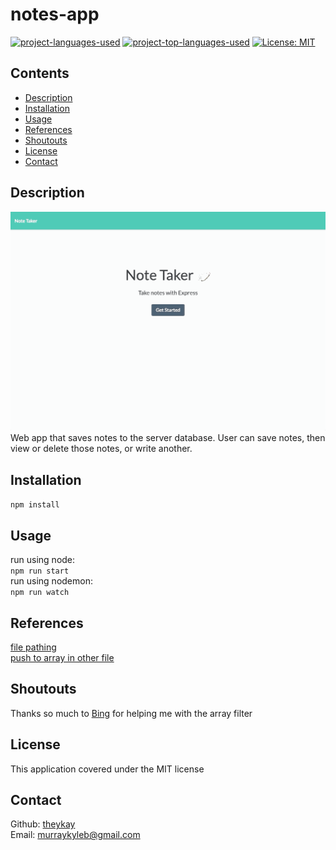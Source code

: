 # notes-app
[![project-languages-used](https://img.shields.io/github/languages/count/theykay/readme-gen?color=important)](https://github.com/theykay/readme-gen)
[![project-top-languages-used](https://img.shields.io/github/languages/top/theykay/readme-gen?color=important)](https://github.com/theykay/readme-gen)
[![License: MIT](https://img.shields.io/badge/License-MIT-yellow.svg)](https://opensource.org/licenses/MIT)

## Contents
* [Description](#description)
* [Installation](#installation)
* [Usage](#usage)
* [References](#references)
* [Shoutouts](#shoutouts)
* [License](#license)
* [Contact](#contact)

## Description
![note app demonstration](./assets/note-app.gif)
Web app that saves notes to the server database. User can save notes, then view or delete those notes, or write another.

## Installation
`npm install`

## Usage
run using node:\
`npm run start`\
run using nodemon:\
`npm run watch`

## References
[file pathing](https://stackoverflow.com/questions/31504798/using-express-js-to-serve-html-file-along-with-scripts-css-and-images/31505061)\
[push to array in other file](https://stackoverflow.com/questions/61473968/how-to-push-object-inside-an-array-while-writing-to-a-file-in-node-js)

## Shoutouts
Thanks so much to [Bing](https://github.com/imbingz) for helping me with the array filter

## License
This application covered under the MIT license

## Contact
Github: [theykay](https://github.com/theykay)\
Email: [murraykyleb@gmail.com](mailto:murraykyleb@gmail.com)